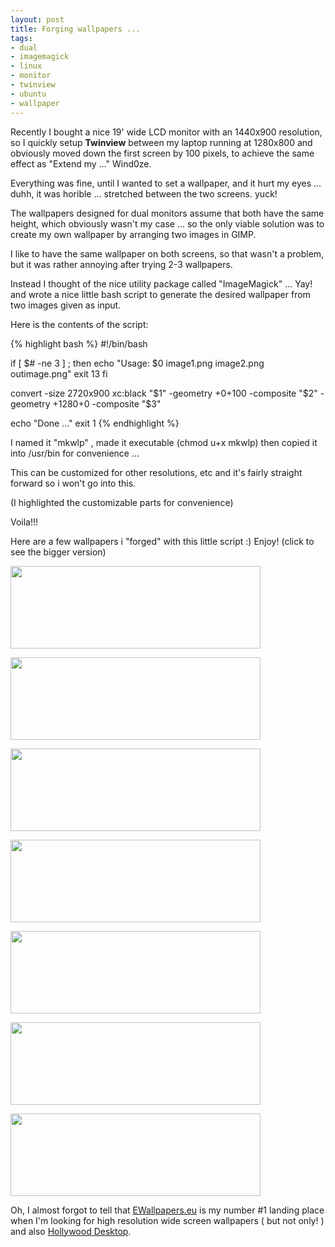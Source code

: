 ```yaml
--- 
layout: post
title: Forging wallpapers ...
tags: 
- dual
- imagemagick
- linux
- monitor
- twinview
- ubuntu
- wallpaper
---
```

Recently I bought a nice 19' wide LCD monitor with an 1440x900 resolution, so I quickly setup <strong>Twinview</strong> between my laptop running at 1280x800 and obviously moved down the first screen by 100 pixels, to achieve the same effect as "Extend my ..." Wind0ze.

Everything was fine, until I wanted to set a wallpaper, and it hurt my eyes ... duhh, it was horible ... stretched between the two screens. yuck!

The wallpapers designed for dual monitors assume that both have the same height, which obviously wasn't my case ... so the only viable solution was to create my own wallpaper by arranging two images in GIMP.

I like to have the same wallpaper on both screens, so that wasn't a problem, but it was rather annoying after trying 2-3 wallpapers.

Instead I thought of the nice utility package called "ImageMagick" ... Yay! and wrote a nice little bash script to generate the desired wallpaper from two images given as input.

Here is the contents of the script:

{% highlight bash %}
#!/bin/bash

if [ $# -ne 3 ] ; then
echo "Usage: $0 image1.png image2.png outimage.png"
exit 13
fi

convert -size 2720x900 xc:black "$1" -geometry +0+100 -composite "$2" -geometry +1280+0 -composite "$3"

echo "Done ..."
exit 1
{% endhighlight %}

I named it "mkwlp" , made it executable (chmod u+x mkwlp) then copied it into /usr/bin for convenience ...

This can be customized for other resolutions, etc and it's fairly straight forward so i won't go into this.

(I highlighted the customizable parts for convenience)

Voila!!!

Here are a few wallpapers i "forged" with this little script :) Enjoy! (click to see the bigger version)

<a class="image" href="{{ site.url }}/images/2008/04/rihanna_wall1.png"><img class="alignnone size-medium wp-image-162" src="{{ site.url }}/images/2008/04/rihanna_wall1.png?w=400" alt="" width="400" height="132" /></a>

<a class="image" href="{{ site.url }}/images/2008/04/rihanna_wall2.png"><img class="alignnone size-medium wp-image-163" src="{{ site.url }}/images/2008/04/rihanna_wall2.png?w=400" alt="" width="400" height="132" /></a>

<a class="image" href="{{ site.url }}/images/2008/04/arielle_wall1.png"><img class="alignnone size-medium wp-image-168" src="{{ site.url }}/images/2008/04/arielle_wall1.png?w=400" alt="" width="400" height="132" /></a>

<a class="image" href="{{ site.url }}/images/2008/04/rihanna_wall3.png"><img class="alignnone size-medium wp-image-164" src="{{ site.url }}/images/2008/04/rihanna_wall3.png?w=400" alt="" width="400" height="132" /></a>

<a class="image" href="{{ site.url }}/images/2008/04/swanepoel_wall1.png"><img class="alignnone size-medium wp-image-165" src="{{ site.url }}/images/2008/04/swanepoel_wall1.png?w=400" alt="" width="400" height="132" /></a>

<a class="image" href="{{ site.url }}/images/2008/04/elisha_wall1.png"><img class="alignnone size-medium wp-image-166" src="{{ site.url }}/images/2008/04/elisha_wall1.png?w=400" alt="" width="400" height="132" /></a>

<a class="image" href="{{ site.url }}/images/2008/04/angelina_wall1.png"><img class="alignnone size-medium wp-image-167" src="{{ site.url }}/images/2008/04/angelina_wall1.png?w=400" alt="" width="400" height="132" /></a>

Oh, I almost forgot to tell that <a title="Click to visit!" href="http://www.ewallpapers.eu" target="_blank">EWallpapers.eu</a> is my number #1 landing place when I'm looking for high resolution wide screen wallpapers ( but not only! ) and also <a title="Click to visit!" href="http://www.hollywooddesktop.com/" target="_blank">Hollywood Desktop</a>.
